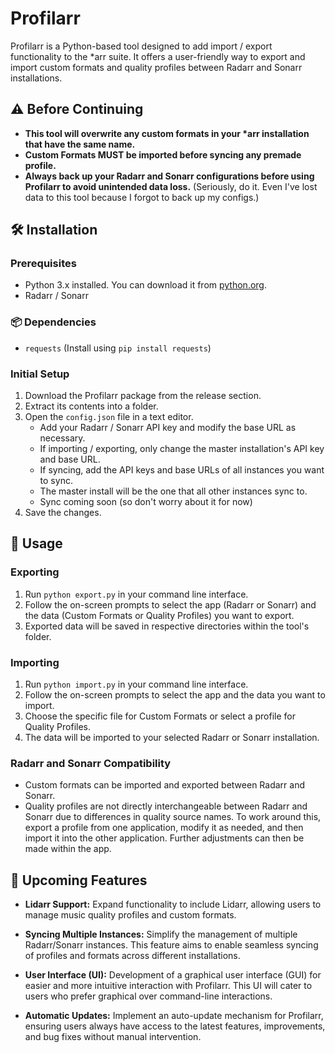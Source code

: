 # Profilarr

Profilarr is a Python-based tool designed to add import / export functionality to the \*arr suite. It offers a user-friendly way to export and import custom formats and quality profiles between Radarr and Sonarr installations.

## ⚠️ Before Continuing

- **This tool will overwrite any custom formats in your \*arr installation that have the same name.**
- **Custom Formats MUST be imported before syncing any premade profile.**
- **Always back up your Radarr and Sonarr configurations before using Profilarr to avoid unintended data loss.** (Seriously, do it. Even I've lost data to this tool because I forgot to back up my configs.)

## 🛠️ Installation

### Prerequisites

- Python 3.x installed. You can download it from [python.org](https://www.python.org/downloads/).
- Radarr / Sonarr

### 📦 Dependencies

- `requests` (Install using `pip install requests`)

### Initial Setup

1. Download the Profilarr package from the release section.
2. Extract its contents into a folder.
3. Open the `config.json` file in a text editor.
   - Add your Radarr / Sonarr API key and modify the base URL as necessary.
   - If importing / exporting, only change the master installation's API key and base URL.
   - If syncing, add the API keys and base URLs of all instances you want to sync.
   - The master install will be the one that all other instances sync to.
   - Sync coming soon (so don't worry about it for now)
4. Save the changes.

## 🚀 Usage

### Exporting

1. Run `python export.py` in your command line interface.
2. Follow the on-screen prompts to select the app (Radarr or Sonarr) and the data (Custom Formats or Quality Profiles) you want to export.
3. Exported data will be saved in respective directories within the tool's folder.

### Importing

1. Run `python import.py` in your command line interface.
2. Follow the on-screen prompts to select the app and the data you want to import.
3. Choose the specific file for Custom Formats or select a profile for Quality Profiles.
4. The data will be imported to your selected Radarr or Sonarr installation.

### Radarr and Sonarr Compatibility

- Custom formats can be imported and exported between Radarr and Sonarr.
- Quality profiles are not directly interchangeable between Radarr and Sonarr due to differences in quality source names. To work around this, export a profile from one application, modify it as needed, and then import it into the other application. Further adjustments can then be made within the app.

## 🌟 Upcoming Features

- **Lidarr Support:** Expand functionality to include Lidarr, allowing users to manage music quality profiles and custom formats.

- **Syncing Multiple Instances:** Simplify the management of multiple Radarr/Sonarr instances. This feature aims to enable seamless syncing of profiles and formats across different installations.

- **User Interface (UI):** Development of a graphical user interface (GUI) for easier and more intuitive interaction with Profilarr. This UI will cater to users who prefer graphical over command-line interactions.

- **Automatic Updates:** Implement an auto-update mechanism for Profilarr, ensuring users always have access to the latest features, improvements, and bug fixes without manual intervention.
